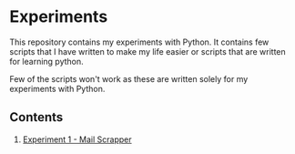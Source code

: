 # Experiments

This repository contains my experiments with Python. It contains few scripts that I have written to make my life easier or scripts that are written for learning python.

Few of the scripts won't work as these are written solely for my experiments with Python.

## Contents

1. [Experiment 1 - Mail Scrapper](.\Experiment1)

